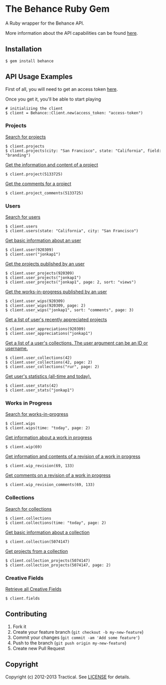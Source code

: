 # The Behance Ruby Gem

A Ruby wrapper for the Behance API.

More information about the API capabilities can be found [here][api].

[api]: http://www.behance.net/dev

## Installation

    $ gem install behance

## API Usage Examples

First of all, you will need to get an access token [here][register].

[register]: http://www.behance.net/dev/register

Once you get it, you'll be able to start playing

    # initializing the client
    $ client = Behance::Client.new(access_token: "access-token")

### Projects

[Search for projects][projects]

[projects]: http://www.behance.net/dev/api/endpoints/1#projects-get-10

    $ client.projects
    $ client.projects(city: "San Francisco", state: "California", field: "branding")

[Get the information and content of a project][project]

[project]: http://www.behance.net/dev/api/endpoints/1#projects-get-4

    $ client.project(5133725)

[Get the comments for a project][project_comments]

[project_comments]: http://www.behance.net/dev/api/endpoints/1#projects-get-5

    $ client.project_comments(5133725)

### Users

[Search for users][users] 

[users]: http://www.behance.net/dev/api/endpoints/2#users-get-9

    $ client.users
    $ client.users(state: "California", city: "San Francisco")

[Get basic information about an user][user]

[user]: http://www.behance.net/dev/api/endpoints/2#users-get-1

    $ client.user(920309)
    $ client.user("jonkap1")

[Get the projects published by an user][user_projects]

[user_projects]: http://www.behance.net/dev/api/endpoints/2#users-get-2

    $ client.user_projects(920309)
    $ client.user_projects("jonkap1")
    $ client.user_projects("jonkap1", page: 2, sort: "views")

[Get the works-in-progress published by an user][user_wips]

[user_wips]: http://www.behance.net/dev/api/endpoints/2#users-get-3

    $ client.user_wips(920309)
    $ client.user_wips(920309, page: 2)
    $ client.user_wips("jonkap1", sort: "comments", page: 3)

[Get a list of user's recently appreciated projects][user_appreciations]

[user_appreciations]: http://www.behance.net/dev/api/endpoints/2#users-get-13

    $ client.user_appreciations(920309)
    $ client.user_appreciations("jonkap1")

[Get a list of a user's collections. The user argument can be an ID or username.][user_collections]

[user_collections]: http://www.behance.net/dev/api/endpoints/2#users-get-21

    $ client.user_collections(42)
    $ client.user_collections(42, page: 2)
    $ client.user_collections("rur", page: 2)

[Get user's statistics (all-time and today).][user_stats]

[user_stats]: https://www.behance.net/dev/api/endpoints/2#users-get-55

    $ client.user_stats(42)
    $ client.user_stats("jonkap1")

### Works in Progress

[Search for works-in-progress][wips]

[wips]: http://www.behance.net/dev/api/endpoints/3#work-in-progress-get-11

    $ client.wips
    $ client.wips(time: "today", page: 2)

[Get information about a work in progress][wip]

[wip]: http://www.behance.net/dev/api/endpoints/3#work-in-progress-get-6

    $ client.wip(69)

[Get information and contents of a revision of a work in progress][wip_revision]

[wip_revision]: http://www.behance.net/dev/api/endpoints/3#work-in-progress-get-7

    $ client.wip_revision(69, 133)

[Get comments on a revision of a work in progress][wip_revision_comments]

[wip_revision_comments]: http://www.behance.net/dev/api/endpoints/3#work-in-progress-get-8

    $ client.wip_revision_comments(69, 133)

### Collections

[Search for collections][collections]

[collections]: http://www.behance.net/dev/api/endpoints/5#collections-get-15

    $ client.collections
    $ client.collections(time: "today", page: 2)

[Get basic information about a collection][collection]

[collection]: http://www.behance.net/dev/api/endpoints/5#collections-get-17

    $ client.collection(5074147)

[Get projects from a collection][collection_projects]

[collection_projects]: http://www.behance.net/dev/api/endpoints/5#collections-get-19

    $ client.collection_projects(5074147)
    $ client.collection_projects(5074147, page: 2)

### Creative Fields

[Retrieve all Creative Fields][fields]

[fields]: https://www.behance.net/dev/api/endpoints/11#creative-fields-get-75

    $ client.fields

## Contributing

1. Fork it
2. Create your feature branch (`git checkout -b my-new-feature`)
3. Commit your changes (`git commit -am 'Add some feature'`)
4. Push to the branch (`git push origin my-new-feature`)
5. Create new Pull Request

## Copyright

Copyright (c) 2012-2013 Tractical.
See [LICENSE][license] for details.

[license]: https://github.com/tractical/behance/blob/master/LICENSE.txt
